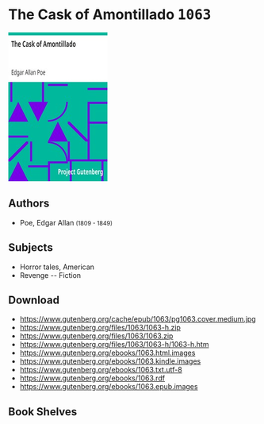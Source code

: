 # The Cask of Amontillado <kbd>1063</kbd>

![](./cover.medium.jpg "")

## Authors


 - Poe, Edgar Allan <small>(1809 - 1849)</small>

## Subjects


 - Horror tales, American
 - Revenge -- Fiction

## Download


 - https://www.gutenberg.org/cache/epub/1063/pg1063.cover.medium.jpg
 - https://www.gutenberg.org/files/1063/1063-h.zip
 - https://www.gutenberg.org/files/1063/1063.zip
 - https://www.gutenberg.org/files/1063/1063-h/1063-h.htm
 - https://www.gutenberg.org/ebooks/1063.html.images
 - https://www.gutenberg.org/ebooks/1063.kindle.images
 - https://www.gutenberg.org/ebooks/1063.txt.utf-8
 - https://www.gutenberg.org/ebooks/1063.rdf
 - https://www.gutenberg.org/ebooks/1063.epub.images

## Book Shelves


